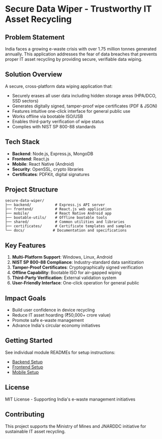 # Secure Data Wiper - Trustworthy IT Asset Recycling

## Problem Statement
India faces a growing e-waste crisis with over 1.75 million tonnes generated annually. This application addresses the fear of data breaches that prevents proper IT asset recycling by providing secure, verifiable data wiping.

## Solution Overview
A secure, cross-platform data wiping application that:
- Securely erases all user data including hidden storage areas (HPA/DCO, SSD sectors)
- Generates digitally signed, tamper-proof wipe certificates (PDF & JSON)
- Features intuitive one-click interface for general public use
- Works offline via bootable ISO/USB
- Enables third-party verification of wipe status
- Complies with NIST SP 800-88 standards

## Tech Stack
- **Backend**: Node.js, Express.js, MongoDB
- **Frontend**: React.js
- **Mobile**: React Native (Android)
- **Security**: OpenSSL, crypto libraries
- **Certificates**: PDFKit, digital signatures

## Project Structure
```
secure-data-wiper/
├── backend/           # Express.js API server
├── frontend/          # React.js web application
├── mobile/            # React Native Android app
├── bootable-utils/    # Offline bootable tools
├── shared/            # Common utilities and libraries
├── certificates/      # Certificate templates and samples
└── docs/             # Documentation and specifications
```

## Key Features
1. **Multi-Platform Support**: Windows, Linux, Android
2. **NIST SP 800-88 Compliance**: Industry-standard data sanitization
3. **Tamper-Proof Certificates**: Cryptographically signed verification
4. **Offline Capability**: Bootable ISO for air-gapped wiping
5. **Third-Party Verification**: External validation system
6. **User-Friendly Interface**: One-click operation for general public

## Impact Goals
- Build user confidence in device recycling
- Reduce IT asset hoarding (₹50,000+ crore value)
- Promote safe e-waste management
- Advance India's circular economy initiatives

## Getting Started
See individual module READMEs for setup instructions:
- [Backend Setup](./backend/README.md)
- [Frontend Setup](./frontend/README.md)
- [Mobile Setup](./mobile/README.md)

## License
MIT License - Supporting India's e-waste management initiatives

## Contributing
This project supports the Ministry of Mines and JNARDDC initiative for sustainable IT asset recycling.